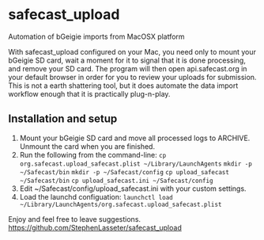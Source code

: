 safecast_upload
===============

Automation of bGeigie imports from MacOSX platform

With safecast_upload configured on your Mac, you need only to mount your
bGeigie SD card, wait a moment for it to signal that it is done processing,
and remove your SD card.  The program will then open api.safecast.org in your
default browser in order for you to review your uploads for submission.  This
is not a earth shattering tool, but it does automate the data import workflow
enough that it is practically plug-n-play.

## Installation and setup

1. Mount your bGeigie SD card and move all processed logs to ARCHIVE.  Unmount
     the card when you are finished.
2. Run the following from the command-line:
     `cp org.safecast.upload_safecast.plist ~/Library/LaunchAgents`
     `mkdir -p ~/Safecast/bin` 
     `mkdir -p ~/Safecast/config` 
     `cp upload_safecast ~/Safecast/bin`
     `cp upload_safecast.ini ~/Safecast/config`
3. Edit ~/Safecast/config/upload_safecast.ini with your custom settings.
4. Load the launchd configuation:
     `launchctl load ~/Library/LaunchAgents/org.safecast.upload_safecast.plist`

Enjoy and feel free to leave suggestions.
https://github.com/StephenLasseter/safecast_upload
